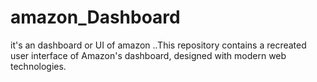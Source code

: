 # amazon_Dashboard
it's an dashboard or UI of amazon ..This repository contains a recreated user interface of Amazon's dashboard, designed with modern web technologies.
